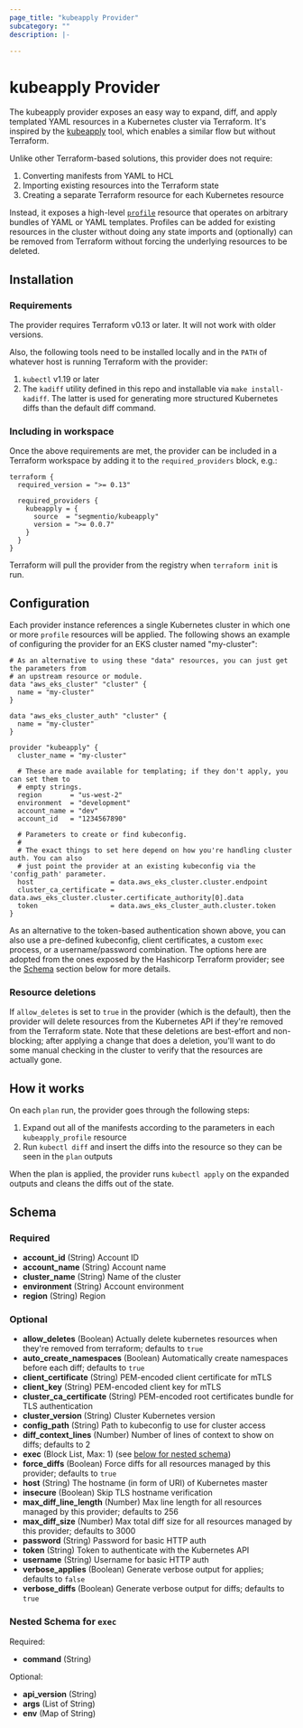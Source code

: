 ```yaml
---
page_title: "kubeapply Provider"
subcategory: ""
description: |-

---
```


# kubeapply Provider

The kubeapply provider exposes an easy way to expand, diff, and apply templated YAML resources
in a Kubernetes cluster via Terraform. It's inspired by the
[kubeapply](https://github.com/segmentio/kubeapply) tool, which enables a similar flow but
without Terraform.

Unlike other Terraform-based solutions, this provider does not require:

1. Converting manifests from YAML to HCL
2. Importing existing resources into the Terraform state
3. Creating a separate Terraform resource for each Kubernetes resource

Instead, it exposes a high-level [`profile`](resources/profile.md) resource that operates on
arbitrary bundles of YAML or YAML templates. Profiles can be added for existing resources in the
cluster without doing any state imports and (optionally) can be removed from Terraform without
forcing the underlying resources to be deleted.

## Installation

### Requirements

The provider requires Terraform v0.13 or later. It will not work with older versions.

Also, the following tools need to be installed locally and in the `PATH` of whatever host is
running Terraform with the provider:

1. `kubectl` v1.19 or later
2. The `kadiff` utility defined in this repo and installable via `make install-kadiff`. The latter
  is used for generating more structured Kubernetes diffs than the default diff command.


### Including in workspace

Once the above requirements are met, the provider can be included in a Terraform workspace
by adding it to the `required_providers` block, e.g.:

```hcl
terraform {
  required_version = ">= 0.13"

  required_providers {
    kubeapply = {
      source  = "segmentio/kubeapply"
      version = ">= 0.0.7"
    }
  }
}
```

Terraform will pull the provider from the registry when `terraform init` is run.

## Configuration

Each provider instance references a single Kubernetes cluster in which one or
more `profile` resources will be applied. The following shows an example of configuring
the provider for an EKS cluster named "my-cluster":

```hcl
# As an alternative to using these "data" resources, you can just get the parameters from
# an upstream resource or module.
data "aws_eks_cluster" "cluster" {
  name = "my-cluster"
}

data "aws_eks_cluster_auth" "cluster" {
  name = "my-cluster"
}

provider "kubeapply" {
  cluster_name = "my-cluster"

  # These are made available for templating; if they don't apply, you can set them to
  # empty strings.
  region       = "us-west-2"
  environment  = "development"
  account_name = "dev"
  account_id   = "1234567890"

  # Parameters to create or find kubeconfig.
  #
  # The exact things to set here depend on how you're handling cluster auth. You can also
  # just point the provider at an existing kubeconfig via the 'config_path' parameter.
  host                   = data.aws_eks_cluster.cluster.endpoint
  cluster_ca_certificate = data.aws_eks_cluster.cluster.certificate_authority[0].data
  token                  = data.aws_eks_cluster_auth.cluster.token
}
```

As an alternative to the token-based authentication shown above, you can also
use a pre-defined kubeconfig, client certificates, a custom `exec` process, or a username/password
combination. The options here are adopted from the ones exposed by the Hashicorp Terraform
provider; see the [Schema](#schema) section below for more details.

### Resource deletions

If `allow_deletes` is set to `true` in the provider (which is the default), then the
provider will delete resources from the Kubernetes API if they're removed from the Terraform
state. Note that these deletions are best-effort and non-blocking; after applying a change
that does a deletion, you'll want to do some manual checking in the cluster to verify that
the resources are actually gone.

## How it works

On each `plan` run, the provider goes through the following steps:

1. Expand out all of the manifests according to the parameters in each `kubeapply_profile` resource
2. Run `kubectl diff` and insert the diffs into the resource so they can be seen in the `plan` outputs

When the plan is applied, the provider runs `kubectl apply` on the expanded outputs and cleans
the diffs out of the state.

## Schema

### Required

- **account_id** (String) Account ID
- **account_name** (String) Account name
- **cluster_name** (String) Name of the cluster
- **environment** (String) Account environment
- **region** (String) Region

### Optional

- **allow_deletes** (Boolean) Actually delete kubernetes resources when they're removed from terraform; defaults to `true`
- **auto_create_namespaces** (Boolean) Automatically create namespaces before each diff; defaults to `true`
- **client_certificate** (String) PEM-encoded client certificate for mTLS
- **client_key** (String) PEM-encoded client key for mTLS
- **cluster_ca_certificate** (String) PEM-encoded root certificates bundle for TLS authentication
- **cluster_version** (String) Cluster Kubernetes version
- **config_path** (String) Path to kubeconfig to use for cluster access
- **diff_context_lines** (Number) Number of lines of context to show on diffs; defaults to 2
- **exec** (Block List, Max: 1) (see [below for nested schema](#nestedblock--exec))
- **force_diffs** (Boolean) Force diffs for all resources managed by this provider; defaults to `true`
- **host** (String) The hostname (in form of URI) of Kubernetes master
- **insecure** (Boolean) Skip TLS hostname verification
- **max_diff_line_length** (Number) Max line length for all resources managed by this provider; defaults to 256
- **max_diff_size** (Number) Max total diff size for all resources managed by this provider; defaults to 3000
- **password** (String) Password for basic HTTP auth
- **token** (String) Token to authenticate with the Kubernetes API
- **username** (String) Username for basic HTTP auth
- **verbose_applies** (Boolean) Generate verbose output for applies; defaults to `false`
- **verbose_diffs** (Boolean) Generate verbose output for diffs; defaults to `true`

<a id="nestedblock--exec"></a>
### Nested Schema for `exec`

Required:

- **command** (String)

Optional:

- **api_version** (String)
- **args** (List of String)
- **env** (Map of String)
